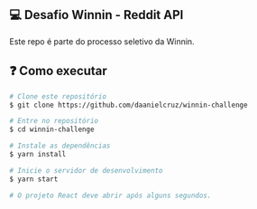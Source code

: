 ## :computer: Desafio Winnin - Reddit API

Este repo é parte do processo seletivo da Winnin.

## :question: Como executar

```bash
# Clone este repositório
$ git clone https://github.com/daanielcruz/winnin-challenge

# Entre no repositório
$ cd winnin-challenge

# Instale as dependências
$ yarn install

# Inicie o servidor de desenvolvimento
$ yarn start

# O projeto React deve abrir após alguns segundos.
```

